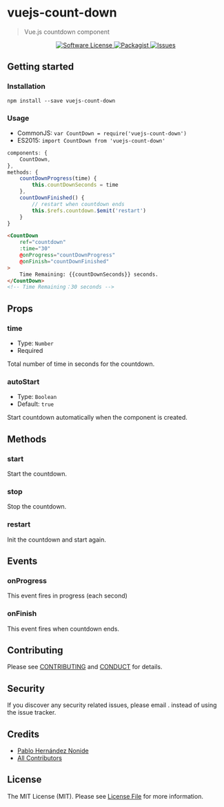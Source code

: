 # vuejs-count-down

> Vue.js countdown component

<p align="center">
  <a href="LICENSE">
    <img src="https://img.shields.io/badge/license-MIT-brightgreen.svg?style=flat-square" alt="Software License" />
  </a>
  <a href="https://npmjs.org/package/vuejs-count-down">
    <img src="https://img.shields.io/npm/v/vuejs-count-down.svg?style=flat-square" alt="Packagist" />
  </a>
  <a href="https://github.com/nonide/vuejs-count-down/issues">
    <img src="https://img.shields.io/github/issues/nonide/vuejs-count-down.svg?style=flat-square" alt="Issues" />
  </a>
</p>

## Getting started

### Installation
```
npm install --save vuejs-count-down
```

### Usage

- CommonJS: `var CountDown = require('vuejs-count-down')`
- ES2015: `import CountDown from 'vuejs-count-down'`


```js
components: {
    CountDown,
},
methods: {
    countDownProgress(time) {
        this.countDownSeconds = time
    },
    countDownFinished() {
        // restart when countdown ends
        this.$refs.countdown.$emit('restart')            
    }
}
```

```html
<CountDown
    ref="countdown"
    :time="30"
    @onProgress="countDownProgress"
    @onFinish="countDownFinished"
>
    Time Remaining: {{countDownSeconds}} seconds.
</CountDown>
<!-- Time Remaining：30 seconds -->
```

## Props

### time

- Type: `Number`
- Required

Total number of time in seconds for the countdown.

### autoStart

- Type: `Boolean`
- Default: `true`

Start countdown automatically when the component is created.


## Methods

### start

Start the countdown.

### stop

Stop the countdown.

### restart

Init the countdown and start again.


## Events

### onProgress

This event fires in progress (each second)

### onFinish

This event fires when countdown ends.


## Contributing

Please see [CONTRIBUTING](CONTRIBUTING.md) and [CONDUCT](CONDUCT.md) for details.

## Security

If you discover any security related issues, please email . instead of using the issue tracker.

## Credits

- [Pablo Hernández Nonide][link-author]
- [All Contributors][link-contributors]

## License

The MIT License (MIT). Please see [License File](LICENSE.md) for more information.

[link-author]: https://github.com/nonide
[link-contributors]: ../../contributors
